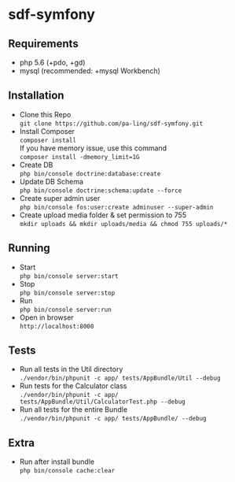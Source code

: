 sdf-symfony
=====

## Requirements
* php 5.6 (+pdo, +gd)
* mysql (recommended: +mysql Workbench)

## Installation
- Clone this Repo</br>
  `git clone https://github.com/pa-ling/sdf-symfony.git`
- Install Composer</br>
  `composer install`<br>
  If you have memory issue, use this command <br>
  `composer install -dmemory_limit=1G`
- Create DB</br>
  `php bin/console doctrine:database:create` 
- Update DB Schema</br>
  `php bin/console doctrine:schema:update --force`
- Create super admin user</br>
  `php bin/console fos:user:create adminuser --super-admin`
- Create upload media folder & set permission to 755</br>
  `mkdir uploads && mkdir uploads/media && chmod 755 uploads/*`

## Running
- Start <br/>
    `php bin/console server:start`
- Stop <br/>
    `php bin/console server:stop`
- Run <br/>
    `php bin/console server:run`
- Open in browser</br>
  `http://localhost:8000`

## Tests
- Run all tests in the Util directory <br/>
    `./vendor/bin/phpunit -c app/ tests/AppBundle/Util --debug`
- Run tests for the Calculator class <br/>
    `./vendor/bin/phpunit -c app/ tests/AppBundle/Util/CalculatorTest.php --debug`
- Run all tests for the entire Bundle <br/>
    `./vendor/bin/phpunit -c app/ tests/AppBundle/ --debug`

## Extra
- Run after install bundle <br/>
    `php bin/console cache:clear`
